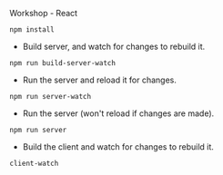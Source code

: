 Workshop - React


```
npm install

```

- Build server, and watch for changes to rebuild it.

```
npm run build-server-watch
```

- Run the server and reload it for changes.

```
npm run server-watch
```

- Run the server (won't reload if changes are made).

```
npm run server
```


- Build the client and watch for changes to rebuild it.

```
client-watch
```